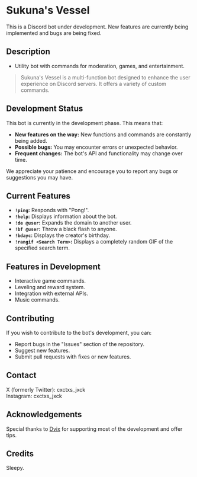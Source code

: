 # Sukuna's Vessel

This is a Discord bot under development. New features are currently being implemented and bugs are being fixed.

## Description

*   Utility bot with commands for moderation, games, and entertainment.

> Sukuna's Vessel is a multi-function bot designed to enhance the user experience on Discord servers. It offers a variety of custom commands.

## Development Status

This bot is currently in the development phase. This means that:

*   **New features on the way:** New functions and commands are constantly being added.
*   **Possible bugs:** You may encounter errors or unexpected behavior.
*   **Frequent changes:** The bot's API and functionality may change over time.

We appreciate your patience and encourage you to report any bugs or suggestions you may have.

## Current Features

*   **`!ping`:** Responds with "Pong!".
*   **`!help`:** Displays information about the bot.
*   **`!de @user`:** Expands the domain to another user.
*   **`!bf @user`:** Throw a black flash to anyone.
*   **`!bdayc`:** Displays the creator's birthday.
*   **`!rangif <Search Term>`:** Displays a completely random GIF of the specified search term.

## Features in Development

*   Interactive game commands.
*   Leveling and reward system.
*   Integration with external APIs.
*   Music commands.

## Contributing

If you wish to contribute to the bot's development, you can:

*   Report bugs in the "Issues" section of the repository.
*   Suggest new features.
*   Submit pull requests with fixes or new features.

## Contact

X (formerly Twitter): cxctxs_jxck <br>
Instagram: cxctxs_jxck

## Acknowledgements

Special thanks to [Dvix](https://github.com/Dvix-dev) for supporting most of the development and offer tips.

## Credits

Sleepy.